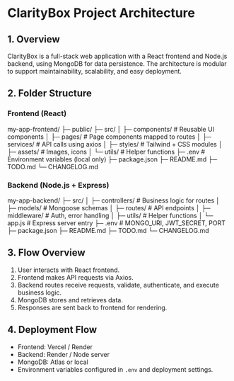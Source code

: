 # ClarityBox Project Architecture

## 1. Overview

ClarityBox is a full-stack web application with a React frontend and Node.js backend, using MongoDB for data persistence. The architecture is modular to support maintainability, scalability, and easy deployment.

## 2. Folder Structure

### Frontend (React)

my-app-frontend/ ├─ public/ ├─ src/ │ ├─ components/ # Reusable UI components │ ├─ pages/ # Page components mapped to routes │ ├─ services/ # API calls using axios │ ├─ styles/ # Tailwind + CSS modules │ ├─ assets/ # Images, icons │ └─ utils/ # Helper functions ├─ .env # Environment variables (local only) ├─ package.json ├─ README.md ├─ TODO.md └─ CHANGELOG.md

### Backend (Node.js + Express)

my-app-backend/ ├─ src/ │ ├─ controllers/ # Business logic for routes │ ├─ models/ # Mongoose schemas │ ├─ routes/ # API endpoints │ ├─ middleware/ # Auth, error handling │ ├─ utils/ # Helper functions │ └─ app.js # Express server entry ├─ .env # MONGO_URI, JWT_SECRET, PORT ├─ package.json ├─ README.md ├─ TODO.md └─ CHANGELOG.md

## 3. Flow Overview

1. User interacts with React frontend.
2. Frontend makes API requests via Axios.
3. Backend routes receive requests, validate, authenticate, and execute business logic.
4. MongoDB stores and retrieves data.
5. Responses are sent back to frontend for rendering.

## 4. Deployment Flow

-   Frontend: Vercel / Render
-   Backend: Render / Node server
-   MongoDB: Atlas or local
-   Environment variables configured in `.env` and deployment settings.
